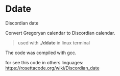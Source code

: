 # Ddate
Discordian date

Convert Gregoryan calendar to Discordian calendar.

<blockquote> used with <b>./ddate</b> in linux terminal </blockquote>

The code was compiled with gcc.

for see this code in others linguages: <a>https://rosettacode.org/wiki/Discordian_date</a>
